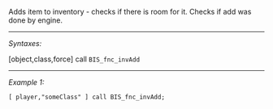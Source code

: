 Adds item to inventory - checks if there is room for it. Checks if add was done by engine.


---
*Syntaxes:*

[object,class,force] call `BIS_fnc_invAdd`

---
*Example 1:*

```sqf
[ player,"someClass" ] call BIS_fnc_invAdd;
```